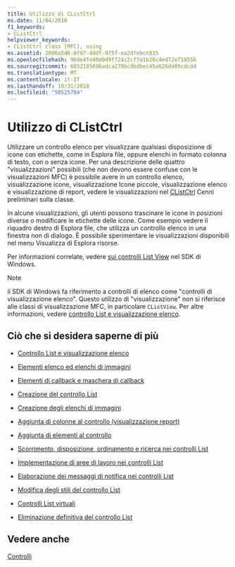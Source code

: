```yaml
---
title: Utilizzo di CListCtrl
ms.date: 11/04/2016
f1_keywords:
- CListCtrl
helpviewer_keywords:
- CListCtrl class [MFC], using
ms.assetid: 20d6a5d6-8f07-4ddf-975f-ea2dfebcc835
ms.openlocfilehash: 9b9e4fe40d0d9f724c2cf7a1b28c4ed72e71855b
ms.sourcegitcommit: 6052185696adca270bc9bdbec45a626dd89cdcdd
ms.translationtype: MT
ms.contentlocale: it-IT
ms.lasthandoff: 10/31/2018
ms.locfileid: "50525784"
---
```

# <a name="using-clistctrl"></a>Utilizzo di CListCtrl

Utilizzare un controllo elenco per visualizzare qualsiasi disposizione di icone con etichette, come in Esplora file, oppure elenchi in formato colonna di testo, con o senza icone. Per una descrizione delle quattro "visualizzazioni" possibili (che non devono essere confuse con le visualizzazioni MFC) è possibile avere in un controllo elenco, visualizzazione icone, visualizzazione Icone piccole, visualizzazione elenco e visualizzazione di report, vedere le visualizzazioni nel [CListCtrl](../mfc/reference/clistctrl-class.md) Cenni preliminari sulla classe.

In alcune visualizzazioni, gli utenti possono trascinare le icone in posizioni diverse o modificare le etichette delle icone. Come esempio vedere il riquadro destro di Esplora file, che utilizza un controllo elenco in una finestra non di dialogo. È possibile sperimentare le visualizzazioni disponibili nel menu Visualizza di Esplora risorse.

Per informazioni correlate, vedere [sui controlli List View](/windows/desktop/Controls/list-view-controls-overview) nel SDK di Windows.

> [!NOTE]
>  il SDK di Windows fa riferimento a controlli di elenco come "controlli di visualizzazione elenco". Questo utilizzo di "visualizzazione" non si riferisce alle classi di visualizzazione MFC, in particolare `CListView`. Per altre informazioni, vedere [controllo List e visualizzazione elenco](../mfc/list-control-and-list-view.md).

## <a name="what-do-you-want-to-know-more-about"></a>Ciò che si desidera saperne di più

- [Controllo List e visualizzazione elenco](../mfc/list-control-and-list-view.md)

- [Elementi elenco ed elenchi di immagini](../mfc/list-items-and-image-lists.md)

- [Elementi di callback e maschera di callback](../mfc/callback-items-and-the-callback-mask.md)

- [Creazione del controllo List](../mfc/creating-the-list-control.md)

- [Creazione degli elenchi di immagini](../mfc/creating-the-image-lists.md)

- [Aggiunta di colonne al controllo (visualizzazione report)](../mfc/adding-columns-to-the-control-report-view.md)

- [Aggiunta di elementi al controllo](../mfc/adding-items-to-the-control.md)

- [Scorrimento, disposizione, ordinamento e ricerca nei controlli List](../mfc/scrolling-arranging-sorting-and-finding-in-list-controls.md)

- [Implementazione di aree di lavoro nei controlli List](../mfc/implementing-working-areas-in-list-controls.md)

- [Elaborazione dei messaggi di notifica nei controlli List](../mfc/processing-notification-messages-in-list-controls.md)

- [Modifica degli stili del controllo List](../mfc/changing-list-control-styles.md)

- [Controlli List virtuali](../mfc/virtual-list-controls.md)

- [Eliminazione definitiva del controllo List](../mfc/destroying-the-list-control.md)

## <a name="see-also"></a>Vedere anche

[Controlli](../mfc/controls-mfc.md)

